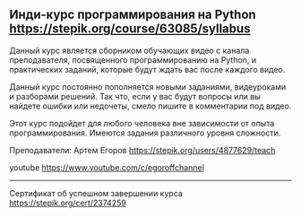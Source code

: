 Инди-курс программирования на Python
https://stepik.org/course/63085/syllabus
-------------------------------------

Данный курс является сборником обучающих видео с канала преподавателя, посвященного программированию на Python, и практических заданий, которые будут ждать вас после каждого видео.

Данный курс постоянно пополняется новыми заданиями, видеуроками и разборами решений. Так что, если у вас будут вопросы или вы найдете ошибки или недочеты, смело пишите в комментарии под видео.

Этот курс подойдет для любого человека вне зависимости от опыта программирования. 
Имеются задания различного уровня сложности.

Преподаватели:
Артем Егоров
https://stepik.org/users/4877629/teach

youtube
https://www.youtube.com/c/egoroffchannel

---------------------------------------
Сертификат об успешном завершении курса
https://stepik.org/cert/2374259
